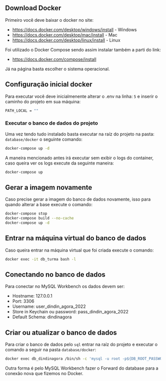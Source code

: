 ## Download Docker

Primeiro você deve baixar o docker no site:

- https://docs.docker.com/desktop/windows/install - Windows
- https://docs.docker.com/desktop/mac/install - Mac
- https://docs.docker.com/desktop/linux/install - Linux

Foi utilizado o Docker Compose sendo assim instalar também a parti do link:

- https://docs.docker.com/compose/install

Já na página basta escolher o sistema operacional.

## Configuração inicial docker

Para executar você deve inicialmenente alterar o .env na linha: `5` e inserir o caminho do projeto em sua máquina:

```bash
PATH_LOCAL = ""
```

### Executar o banco de dados do projeto

Uma vez tendo tudo instalado basta executar na raíz do projeto na pasta: `database/docker` o seguinte comando:

```bash
docker-compose up -d
```

A maneira mencionado antes irá executar sem exibir o logs do container, caso queira ver os logs execute da seguinte maneira:

```bash
docker-compose up
```

## Gerar a imagem novamente

Caso precise gerar a imagem do banco de dados novamente, isso para quando alterar a base execute o comando:

```bash
docker-compose stop
docker-compose build --no-cache
docker-compose up -d
```

## Entrar na máquina virtual do banco de dados

Caso queira entrar na máquina virtual que foi criada execute o comando:

```bash
docker exec -it db_turma bash -l
```

## Conectando no banco de dados

Para conectar no MySQL Workbench os dados devem ser:

- Hostname: 127.0.0.1
- Port: 3306
- Username: user_dindin_agora_2022
- Store in Keychain ou password: pass_dindin_agora_2022
- Default Schema: dindinagora

## Criar ou atualizar o banco de dados

Para criar o banco de dados pelo `sql` entrar na raíz do projeto e executar o comando a seguir na pasta `database/docker`:

```bash
docker exec db_dindinagora /bin/sh -c 'mysql -u root -p${DB_ROOT_PASSWORD} < /usr/sql/sources.sql'
```

Outra forma é pelo MySQL Workbench fazer o Forward do database para a conexão nova que fizemos no Docker.
